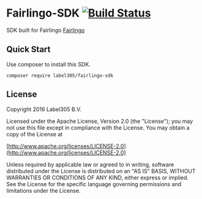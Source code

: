 # Fairlingo-SDK [![Build Status](https://travis-ci.com/Label305/Fairlingo-SDK.svg?token=f9ZqtyhpKkc1czmyeQ9m)](https://travis-ci.com/Label305/Fairlingo-SDK)

SDK built for Fairlingo [Fairlingo ](https://www.fairlingo.com/)

## Quick Start

Use composer to install this SDK.

`composer require label305/fairlingo-sdk`


## License
Copyright 2016 Label305 B.V.

Licensed under the Apache License, Version 2.0 (the "License");
you may not use this file except in compliance with the License.
You may obtain a copy of the License at

[http://www.apache.org/licenses/LICENSE-2.0](http://www.apache.org/licenses/LICENSE-2.0)

Unless required by applicable law or agreed to in writing, software
distributed under the License is distributed on an "AS IS" BASIS,
WITHOUT WARRANTIES OR CONDITIONS OF ANY KIND, either express or implied.
See the License for the specific language governing permissions and
limitations under the License.
